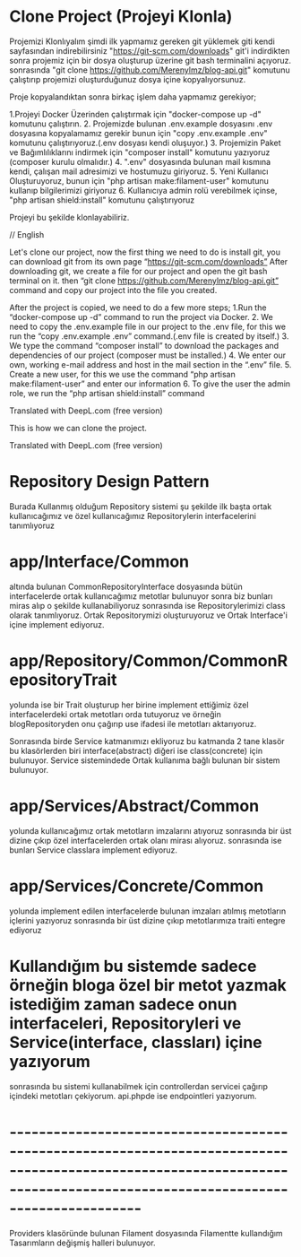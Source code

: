

# Clone Project (Projeyi Klonla)

Projemizi Klonlıyalım şimdi ilk yapmamız gereken git yüklemek giti kendi sayfasından indirebilirsiniz "https://git-scm.com/downloads"
git'i indirdikten sonra projemiz için bir dosya oluşturup üzerine git bash terminalini açıyoruz. 
sonrasında "git clone https://github.com/Merenylmz/blog-api.git" 
komutunu çalıştırıp projemizi oluşturduğunuz dosya içine kopyalıyorsunuz.

Proje kopyalandıktan sonra birkaç işlem daha yapmamız gerekiyor;

1.Projeyi Docker Üzerinden çalıştırmak için "docker-compose up -d" komutunu çalıştırın.
2. Projemizde bulunan .env.example dosyasını .env dosyasına kopyalamamız gerekir bunun için "copy .env.example .env" komutunu çalıştırıyoruz.(.env dosyası kendi oluşuyor.)
3. Projemizin Paket ve Bağımlılıklarını indirmek için "composer install" komutunu yazıyoruz (composer kurulu olmalıdır.)
4. ".env" dosyasında bulunan mail kısmına kendi, çalışan mail adresimizi ve hostumuzu giriyoruz.
5. Yeni Kullanıcı Oluşturuyoruz, bunun için "php artisan make:filament-user" komutunu kullanıp bilgilerimizi giriyoruz
6. Kullanıcıya admin rolü verebilmek içinse, "php artisan shield:install" komutunu çalıştırıyoruz

Projeyi bu şekilde klonlayabiliriz.

// English

Let's clone our project, now the first thing we need to do is install git, you can download git from its own page “https://git-scm.com/downloads”
After downloading git, we create a file for our project and open the git bash terminal on it. 
then “git clone https://github.com/Merenylmz/blog-api.git” 
command and copy our project into the file you created.

After the project is copied, we need to do a few more steps;
1.Run the “docker-compose up -d” command to run the project via Docker.
2. We need to copy the .env.example file in our project to the .env file, for this we run the “copy .env.example .env” command.(.env file is created by itself.)
3. We type the command “composer install” to download the packages and dependencies of our project (composer must be installed.)
4. We enter our own, working e-mail address and host in the mail section in the “.env” file.
5. Create a new user, for this we use the command “php artisan make:filament-user” and enter our information
6. To give the user the admin role, we run the “php artisan shield:install” command

Translated with DeepL.com (free version)

This is how we can clone the project.

Translated with DeepL.com (free version)




# Repository Design Pattern

Burada Kullanmış olduğum Repository sistemi şu şekilde ilk başta ortak kullanıcağımız ve özel kullanıcağımız Repositorylerin interfacelerini tanımlıyoruz
# app/Interface/Common 
altında bulunan CommonRepositoryInterface dosyasında bütün interfacelerde ortak kullanıcağımız metotlar bulunuyor sonra biz bunları miras alıp o şekilde kullanabiliyoruz
sonrasında ise Repositorylerimizi class olarak tanımlıyoruz.
Ortak Repositorymizi oluşturuyoruz ve Ortak Interface'i içine implement ediyoruz.
# app/Repository/Common/CommonRepositoryTrait
yolunda ise bir Trait oluşturup her birine implement ettiğimiz özel interfacelerdeki ortak metotları orda tutuyoruz ve örneğin blogRepositoryden onu çağırıp use ifadesi
ile metotları aktarıyoruz.

Sonrasında birde Service katmanımızı ekliyoruz bu katmanda 2 tane klasör bu klasörlerden biri interface(abstract) diğeri ise class(concrete) için bulunuyor.
Service sistemindede Ortak kullanıma bağlı bulunan bir sistem bulunuyor.

# app/Services/Abstract/Common
yolunda kullanıcağımız ortak metotların imzalarını atıyoruz sonrasında bir üst dizine çıkıp özel interfacelerden ortak olanı mirası alıyoruz.
sonrasında ise bunları Service classlara implement ediyoruz.

# app/Services/Concrete/Common
yolunda implement edilen interfacelerde bulunan imzaları atılmış metotların içlerini yazıyoruz
sonrasında bir üst dizine çıkıp metotlarımıza traiti entegre ediyoruz


# Kullandığım bu sistemde sadece örneğin bloga özel bir metot yazmak istediğim zaman sadece onun interfaceleri, Repositoryleri ve Service(interface, classları) içine yazıyorum

sonrasında bu sistemi kullanabilmek için controllerdan servicei çağırıp içindeki metotları çekiyorum. api.phpde ise endpointleri yazıyorum.

# --------------------------------------------------------------------------------------------------------------------------------------------------------------------------
Providers klasöründe bulunan Filament dosyasında Filamentte kullandığım Tasarımların değişmiş halleri bulunuyor.
